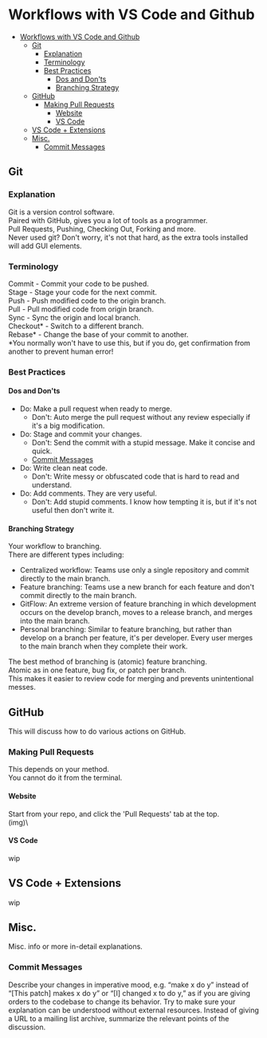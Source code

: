 # Workflows with VS Code and Github
- [Workflows with VS Code and Github](#workflows-with-vs-code-and-github)
  - [Git](#git)
    - [Explanation](#explanation)
    - [Terminology](#terminology)
    - [Best Practices](#best-practices)
      - [Dos and Don'ts](#dos-and-donts)
      - [Branching Strategy](#branching-strategy)
  - [GitHub](#github)
    - [Making Pull Requests](#making-pull-requests)
      - [Website](#website)
      - [VS Code](#vs-code)
  - [VS Code + Extensions](#vs-code--extensions)
  - [Misc.](#misc)
    - [Commit Messages](#commit-messages)
## Git
### Explanation
Git is a version control software.\
Paired with GitHub, gives you a lot of tools as a programmer.\
Pull Requests, Pushing, Checking Out, Forking and more.\
Never used git? Don't worry, it's not that hard, as the extra tools installed will add GUI elements.
### Terminology
Commit - Commit your code to be pushed.\
Stage - Stage your code for the next commit.\
Push - Push modified code to the origin branch.\
Pull - Pull modified code from origin branch.\
Sync - Sync the origin and local branch.\
Checkout* - Switch to a different branch.\
Rebase* - Change the base of your commit to another.\
*You normally won't have to use this, but if you do, get confirmation from another to prevent human error!
### Best Practices
#### Dos and Don'ts
- Do: Make a pull request when ready to merge.
  - Don't: Auto merge the pull request without any review especially if it's a big modification.
- Do: Stage and commit your changes.
  - Don't: Send the commit with a stupid message. Make it concise and quick.
  - [Commit Messages](#commit-messages)
- Do: Write clean neat code.
  - Don't: Write messy or obfuscated code that is hard to read and understand.
- Do: Add comments. They are very useful.
  - Don't: Add stupid comments. I know how tempting it is, but if it's not useful then don't write it.
<!-- -->
#### Branching Strategy
Your workflow to branching.\
There are different types including:
- Centralized workflow: Teams use only a single repository and commit directly to the main branch.
- Feature branching: Teams use a new branch for each feature and don't commit directly to the main branch.
- GitFlow: An extreme version of feature branching in which development occurs on the develop branch, moves to a release branch, and merges into the main branch.
- Personal branching: Similar to feature branching, but rather than develop on a branch per feature, it's per developer. Every user merges to the main branch when they complete their work.
<!-- -->
The best method of branching is (atomic) feature branching.\
Atomic as in one feature, bug fix, or patch per branch.\
This makes it easier to review code for merging and prevents unintentional messes.
## GitHub
This will discuss how to do various actions on GitHub.
### Making Pull Requests
This depends on your method.\
You cannot do it from the terminal.
#### Website
Start from your repo, and click the 'Pull Requests' tab at the top.\
(img)\
#### VS Code
wip
## VS Code + Extensions
wip
## Misc.
Misc. info or more in-detail explanations.
### Commit Messages
Describe your changes in imperative mood, e.g. “make x do y” instead of “[This patch] makes x do y” or “[I] changed x to do y,” as if you are giving orders to the codebase to change its behavior. Try to make sure your explanation can be understood without external resources. Instead of giving a URL to a mailing list archive, summarize the relevant points of the discussion.
